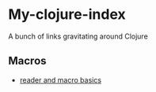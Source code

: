 # My-clojure-index
A bunch of links gravitating around Clojure

## Macros
- [reader and macro basics](http://clojure-doc.org/articles/language/macros.html)
